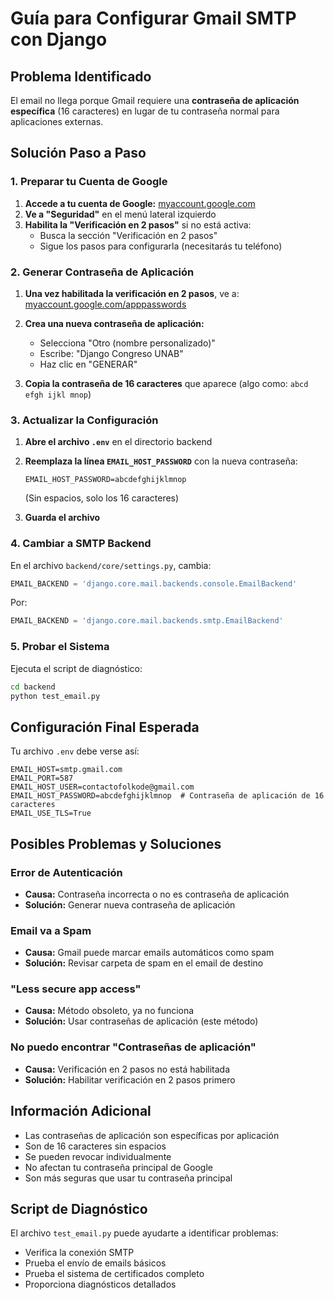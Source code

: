 # Guía para Configurar Gmail SMTP con Django

## Problema Identificado

El email no llega porque Gmail requiere una **contraseña de aplicación específica** (16 caracteres) en lugar de tu contraseña normal para aplicaciones externas.

## Solución Paso a Paso

### 1. Preparar tu Cuenta de Google

1. **Accede a tu cuenta de Google:** [myaccount.google.com](https://myaccount.google.com/)
2. **Ve a "Seguridad"** en el menú lateral izquierdo
3. **Habilita la "Verificación en 2 pasos"** si no está activa:
   - Busca la sección "Verificación en 2 pasos"
   - Sigue los pasos para configurarla (necesitarás tu teléfono)

### 2. Generar Contraseña de Aplicación

1. **Una vez habilitada la verificación en 2 pasos**, ve a:
   [myaccount.google.com/apppasswords](https://myaccount.google.com/apppasswords)

2. **Crea una nueva contraseña de aplicación:**
   - Selecciona "Otro (nombre personalizado)"
   - Escribe: "Django Congreso UNAB"
   - Haz clic en "GENERAR"

3. **Copia la contraseña de 16 caracteres** que aparece (algo como: `abcd efgh ijkl mnop`)

### 3. Actualizar la Configuración

1. **Abre el archivo `.env`** en el directorio backend
2. **Reemplaza la línea `EMAIL_HOST_PASSWORD`** con la nueva contraseña:

   ```
   EMAIL_HOST_PASSWORD=abcdefghijklmnop
   ```

   (Sin espacios, solo los 16 caracteres)

3. **Guarda el archivo**

### 4. Cambiar a SMTP Backend

En el archivo `backend/core/settings.py`, cambia:

```python
EMAIL_BACKEND = 'django.core.mail.backends.console.EmailBackend'
```

Por:

```python
EMAIL_BACKEND = 'django.core.mail.backends.smtp.EmailBackend'
```

### 5. Probar el Sistema

Ejecuta el script de diagnóstico:

```bash
cd backend
python test_email.py
```

## Configuración Final Esperada

Tu archivo `.env` debe verse así:

```
EMAIL_HOST=smtp.gmail.com
EMAIL_PORT=587
EMAIL_HOST_USER=contactofolkode@gmail.com
EMAIL_HOST_PASSWORD=abcdefghijklmnop  # Contraseña de aplicación de 16 caracteres
EMAIL_USE_TLS=True
```

## Posibles Problemas y Soluciones

### Error de Autenticación

- **Causa:** Contraseña incorrecta o no es contraseña de aplicación
- **Solución:** Generar nueva contraseña de aplicación

### Email va a Spam

- **Causa:** Gmail puede marcar emails automáticos como spam
- **Solución:** Revisar carpeta de spam en el email de destino

### "Less secure app access"

- **Causa:** Método obsoleto, ya no funciona
- **Solución:** Usar contraseñas de aplicación (este método)

### No puedo encontrar "Contraseñas de aplicación"

- **Causa:** Verificación en 2 pasos no está habilitada
- **Solución:** Habilitar verificación en 2 pasos primero

## Información Adicional

- Las contraseñas de aplicación son específicas por aplicación
- Son de 16 caracteres sin espacios
- Se pueden revocar individualmente
- No afectan tu contraseña principal de Google
- Son más seguras que usar tu contraseña principal

## Script de Diagnóstico

El archivo `test_email.py` puede ayudarte a identificar problemas:

- Verifica la conexión SMTP
- Prueba el envío de emails básicos
- Prueba el sistema de certificados completo
- Proporciona diagnósticos detallados
